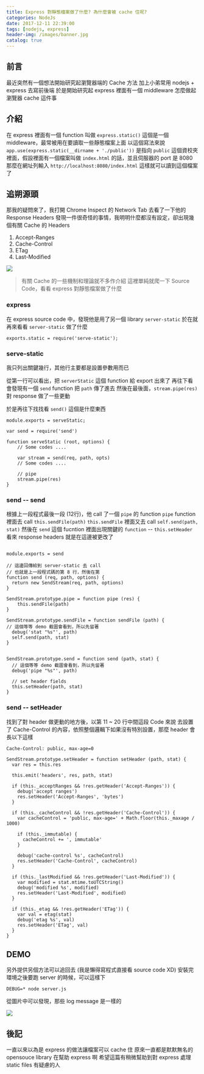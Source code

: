 ```yaml
---
title: Express 對靜態檔案做了什麼? 為什麼會被 cache 住呢?
categories: NodeJs
date: 2017-12-11 22:39:00
tags: [nodejs, express]
header-img: /images/banner.jpg
catalog: true
---
```


## 前言

最近突然有一個想法開始研究起瀏覽器端的 Cache 方法
加上小弟常用 nodejs + express 去寫前後端
於是開始研究起 express 裡面有一個 middleware 怎麼做起瀏覽器 cache 這件事

<!-- more -->

## 介紹

在 express 裡面有一個 function 叫做 `express.static()`
這個是一個 middleware，最常被用在要讀取一些靜態檔案上面
以這個寫法來說 `app.use(express.static(__dirname + './public'))`
是指向 `public` 這個資校夾裡面，假設裡面有一個檔案叫做 `index.html` 的話，並且伺服器的 port 是 8080
那麼在網址列輸入 `http://localhost:8080/index.html` 這樣就可以讀到這個檔案了

## 追朔源頭

那我的疑問來了，我打開 Chrome Inspect 的 Network Tab 去看了一下他的 Response Headers
發現一件很奇怪的事情，我明明什麼都沒有設定，卻出現幾個有關 Cache 的 Headers

1. Accept-Ranges
2. Cache-Control
3. ETag
4. Last-Modified

![](https://i.imgur.com/3O0nBTh.png)


> 有關 Cache 的一些機制和理論就不多作介紹
> 這裡單純就爬一下 Source Code，看看 express 對靜態檔案做了什麼

### express

在 express source code 中，發現他是用了另一個 library `server-static`
於在就再來看看 `server-static` 做了什麼

```javascript=
exports.static = require('serve-static');
```


### serve-static

我只列出關鍵幾行，其他行主要都是設置參數用而已

從第一行可以看出，把 `serverStatic` 這個 function 給 export 出來了
再往下看會發現有一個 `send` function 把 `path` 傳了進去
然後在最後面，`stream.pipe(res)` 對 response 做了一些更動

於是再往下找找看 `send()` 這個是什麼東西

```javascript=
module.exports = serveStatic;

var send = require('send')

function serveStatic (root, options) {
    // Some codes ....

    var stream = send(req, path, opts)
    // Some codes ....

    // pipe
    stream.pipe(res)
}
```

### send -- send

根據上一段程式最後一段 (12行)，他 call 了一個 `pipe` 的 function
`pipe` function 裡面去 call `this.sendFile(path)`
`this.sendFile` 裡面又去 call `self.send(path, stat)`
然後在 `send` 這個 fucntion 裡面出現關鍵的 `function` -- `this.setHeader`
看來 response headers 就是在這邊被更改了

```javascript=

module.exports = send

// 這邊回傳給到 server-static 去 call
// 也就是上一段程式碼的第 8 行，然後在第 
function send (req, path, options) {
  return new SendStream(req, path, options)
}

SendStream.prototype.pipe = function pipe (res) {
    this.sendFile(path)
}

SendStream.prototype.sendFile = function sendFile (path) {
// 這個等等 demo 截圖會看到，所以先留著
  debug('stat "%s"', path)
  self.send(path, stat)
}


SendStream.prototype.send = function send (path, stat) {
  // 這個等等 demo 截圖會看到，所以先留著
  debug('pipe "%s"', path)

  // set header fields
  this.setHeader(path, stat)
}
```

### send -- setHeader

找到了對 header 做更動的地方後，以第 11 ~ 20 行中間這段 Code 來說
去設置了 Cache-Control 的內容，依照整個邏輯下如果沒有特別設置，那麼 header 會長以下這樣

`Cache-Control: public, max-age=0`


```javascript=
SendStream.prototype.setHeader = function setHeader (path, stat) {
  var res = this.res

  this.emit('headers', res, path, stat)

  if (this._acceptRanges && !res.getHeader('Accept-Ranges')) {
    debug('accept ranges')
    res.setHeader('Accept-Ranges', 'bytes')
  }

  if (this._cacheControl && !res.getHeader('Cache-Control')) {
    var cacheControl = 'public, max-age=' + Math.floor(this._maxage / 1000)

    if (this._immutable) {
      cacheControl += ', immutable'
    }

    debug('cache-control %s', cacheControl)
    res.setHeader('Cache-Control', cacheControl)
  }

  if (this._lastModified && !res.getHeader('Last-Modified')) {
    var modified = stat.mtime.toUTCString()
    debug('modified %s', modified)
    res.setHeader('Last-Modified', modified)
  }

  if (this._etag && !res.getHeader('ETag')) {
    var val = etag(stat)
    debug('etag %s', val)
    res.setHeader('ETag', val)
  }
}
```

## DEMO

另外提供另個方法可以追回去 (我是懶得寫程式直接看 source code XD)
安裝完環境之後要跑 server 的時候，可以這樣下

`DEBUG=* node server.js`

從圖片中可以發現，那些 log message 是一樣的 

![](https://i.imgur.com/mhj2YxB.png)



## 後記

一直以來以為是 express 的做法讓檔案可以 cache 住
原來一直都是默默無名的 opensouce library 在幫助 express 啊 
希望這篇有稍微幫助到對 express 處理 static files 有疑慮的人
